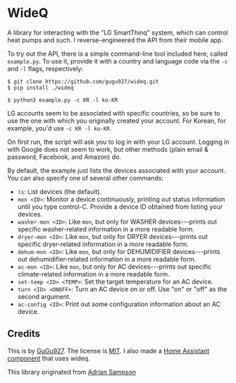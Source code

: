 WideQ
=====

A library for interacting with the "LG SmartThinq" system, which can control heat pumps and such. I reverse-engineered the API from their mobile app.

To try out the API, there is a simple command-line tool included here, called `example.py`.
To use it, provide it with a country and language code via the `-c` and `-l` flags, respectively:

    $ git clone https://github.com/gugu927/wideq.git
    $ pip install ./wideq

    $ python3 example.py -c KR -l ko-KR

LG accounts seem to be associated with specific countries, so be sure to use the one with which you originally created your account.
For Korean, for example, you'd use `-c KR -l ko-KR`.

On first run, the script will ask you to log in with your LG account.
Logging in with Google does not seem to work, but other methods (plain email & password, Facebook, and Amazon) do. 

By default, the example just lists the devices associated with your account.
You can also specify one of several other commands:

* `ls`: List devices (the default).
* `mon <ID>`: Monitor a device continuously, printing out status information until you type control-C. Provide a device ID obtained from listing your devices.
* `washer-mon <ID>`: Like `mon`, but only for WASHER devices---prints out specific washer-related information in a more readable form.
* `dryer-mon <ID>`: Like `mon`, but only for DRYER devices---prints out specific dryer-related information in a more readable form.
* `dehum-mon <ID>`: Like `mon`, but only for DEHUMIDIFIER devices---prints out dehumidifier-related information in a more readable form.
* `ac-mon <ID>`: Like `mon`, but only for AC devices---prints out specific climate-related information in a more readable form.
* `set-temp <ID> <TEMP>`: Set the target temperature for an AC device.
* `turn <ID> <ONOFF>`: Turn an AC device on or off. Use "on" or "off" as the second argument.
* `ac-config <ID>`: Print out some configuration information about an AC device.

Credits
-------

This is by [GuGu927][andy].
The license is [MIT][].
I also made a [Home Assistant component][hass-smartthinq] that uses wideq.

This library originated from [Adrian Sampson][sampson]

[hass-smartthinq]: https://github.com/gugu927/hass-smartthinq
[andy]: https://github.com/gugu927
[mit]: https://opensource.org/licenses/MIT
[sampson]: https://github.com/sampsyo/wideq
